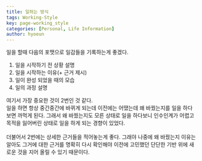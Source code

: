 ```yaml
---
title: 일하는 방식
tags: Working-Style
key: page-working_style
categories: [Personal, Life Information]
author: hyoeun
---
```


일을 할때 다음의 포맷으로 일감들을 기록하는게 좋겠다.

1. 일을 시작하기 전 상황 설명
2. 일을 시작하는 이유(+ 근거 제시)
3. 일이 완성 되었을 때의 모습
4. 일의 과정 설명

여기서 가장 중요한 것이 2번인 것 같다.<br>
일을 하면 항상 중간중간에 바뀌게 되는데 이전에는 어땠는데 왜 바꿨는지를 일을 하다보면 까먹게 된다. 그래서 왜 바꿨는지도 모른 상태로 일을 하다보니 인수인계가 어렵고 목적을 잃어버린 상태로 일을 하게 되는 경향이 있었다.<br>
<br>
더불어서 2번에는 상세한 근거들을 적어놓는게 좋다. 그래야 나중에 왜 바꿨는지 이유는 알아도 그거에 대한 근거를 명확히 다시 확인해야 이전에 고민했던 단단한 기반 위에 새로운 것을 지어 올릴 수 있기 때문이다.<br>